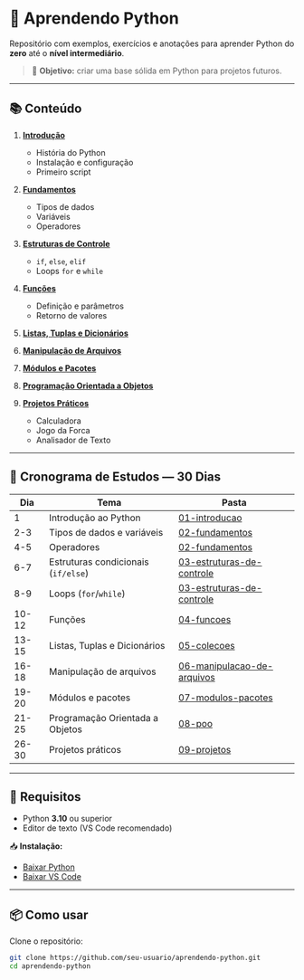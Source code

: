 # 📘 Aprendendo Python

Repositório com exemplos, exercícios e anotações para aprender Python do **zero** até o **nível intermediário**.  
> 🎯 **Objetivo:** criar uma base sólida em Python para projetos futuros.

---

## 📚 Conteúdo

1. **[Introdução](./01-introducao/)**
   - História do Python  
   - Instalação e configuração  
   - Primeiro script  

2. **[Fundamentos](./02-fundamentos/)**
   - Tipos de dados  
   - Variáveis  
   - Operadores  

3. **[Estruturas de Controle](./03-estruturas-de-controle/)**
   - `if`, `else`, `elif`  
   - Loops `for` e `while`  

4. **[Funções](./04-funcoes/)**
   - Definição e parâmetros  
   - Retorno de valores  

5. **[Listas, Tuplas e Dicionários](./05-colecoes/)**

6. **[Manipulação de Arquivos](./06-manipulacao-de-arquivos/)**

7. **[Módulos e Pacotes](./07-modulos-pacotes/)**

8. **[Programação Orientada a Objetos](./08-poo/)**

9. **[Projetos Práticos](./09-projetos/)**
   - Calculadora  
   - Jogo da Forca  
   - Analisador de Texto  

---

## 📅 Cronograma de Estudos — 30 Dias

| Dia  | Tema | Pasta |
|------|------|-------|
| 1    | Introdução ao Python | [01-introducao](./01-introducao/) |
| 2-3  | Tipos de dados e variáveis | [02-fundamentos](./02-fundamentos/) |
| 4-5  | Operadores | [02-fundamentos](./02-fundamentos/) |
| 6-7  | Estruturas condicionais (`if/else`) | [03-estruturas-de-controle](./03-estruturas-de-controle/) |
| 8-9  | Loops (`for`/`while`) | [03-estruturas-de-controle](./03-estruturas-de-controle/) |
| 10-12 | Funções | [04-funcoes](./04-funcoes/) |
| 13-15 | Listas, Tuplas e Dicionários | [05-colecoes](./05-colecoes/) |
| 16-18 | Manipulação de arquivos | [06-manipulacao-de-arquivos](./06-manipulacao-de-arquivos/) |
| 19-20 | Módulos e pacotes | [07-modulos-pacotes](./07-modulos-pacotes/) |
| 21-25 | Programação Orientada a Objetos | [08-poo](./08-poo/) |
| 26-30 | Projetos práticos | [09-projetos](./09-projetos/) |

---

## 🚀 Requisitos

- Python **3.10** ou superior  
- Editor de texto (VS Code recomendado)  

📥 **Instalação:**  
- [Baixar Python](https://www.python.org/downloads/)  
- [Baixar VS Code](https://code.visualstudio.com/)

---

## 📦 Como usar

Clone o repositório:

```bash
git clone https://github.com/seu-usuario/aprendendo-python.git
cd aprendendo-python
